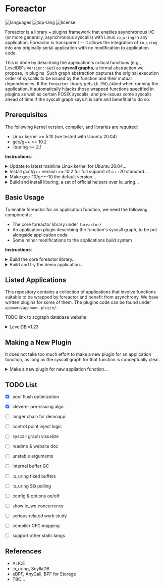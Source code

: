# Foreactor

![languages](https://img.shields.io/github/languages/count/josehu07/foreactor)
![top-lang](https://img.shields.io/github/languages/top/josehu07/foreactor)
![license](https://img.shields.io/github/license/josehu07/foreactor)

Foreactor is a library + plugins framework that enables asynchronous I/O (or more generally, asynchronous syscalls) with Linux `io_uring` in any application. Foreactor is transparent -- it allows the integration of `io_uring` into any originally serial application with no modification to application code.

This is done by describing the application's critical functions (e.g., LevelDB's `Version::Get`) as **syscall graphs**, a formal abstraction we propose, in plugins. Such graph abstraction captures the original execution order of syscalls to be issued by the function and their mutual dependencies. If the `foreactor` library gets `LD_PRELOAD`ed when running the application, it automatically hijacks those wrapped functions specified in plugins as well as certain POSIX syscalls, and pre-issues some syscalls ahead of time if the syscall graph says it is safe and benefitial to do so.


## Prerequisites

The following kernel version, compiler, and libraries are required:

- Linux kernel >= 5.10 (we tested with Ubuntu 20.04)
- gcc/g++ >= 10.2
- liburing >= 2.1

**Instructions**:

<details>
<summary>Update to latest mainline Linux kernel for Ubuntu 20.04...</summary>

```bash
wget https://raw.githubusercontent.com/pimlie/ubuntu-mainline-kernel.sh/master/ubuntu-mainline-kernel.sh
sudo chmod +x ubuntu-mainline-kernel.sh
./ubuntu-mainline-kernel.sh -c
sudo ./ubuntu-mainline-kernel.sh -i
```
</details>

<details>
<summary>Install gcc/g++ version >= 10.2 for full support of c++20 standard...</summary>

```bash
sudo apt update
sudo apt upgrade
sudo apt install build-essential gcc-10 g++-10 cpp-10 cmake
```
</details>

<details>
<summary>Make gcc-10/g++-10 the default version...</summary>

```bash
sudo update-alternatives --install /usr/bin/gcc gcc /usr/bin/gcc-10 100
sudo update-alternatives --install /usr/bin/g++ g++ /usr/bin/g++-10 100
sudo update-alternatives --install /usr/bin/gcov gcov /usr/bin/gcov-10 100
```
</details>

<details>
<summary>Build and install liburing, a set of official helpers over io_uring...</summary>

```bash
git clone https://github.com/axboe/liburing.git
cd liburing
make
sudo make install
cd ..
```
</details>


## Basic Usage

To enable foreactor for an application function, we need the following components:

- The core foreactor library under `foreactor/`
- An application plugin describing the function's syscall graph, to be put alongside application code
- Some minor modifications to the applications build system

**Instructions**:

<details>
<summary>Build the core foreactor library...</summary>

```bash
cd foreactor
make clean && make
cd ..
```
</details>

<details>
<summary>Build and try the demo application...</summary>

```bash
cd demoapp
./demo.sh
cd ..
```

TODO describe linker wrapping procedure
</details>


## Listed Applications

This repository contains a collection of applications that involve functions suitable to be wrapped by foreactor and benefit from asynchrony. We have written plugins for some of them. The plugins code can be found under `appname/appname-plugin/`.

TODO link to scgraph database website

<details>
<summary>LevelDB v1.23</summary>

| Function | Note |
| :-: | :- |
| `Version::Get` | Chained preads with early exits |

Build:

```bash
cd leveldb
make clean && make
```

Run with foreactor:

```bash
./ycsbcli TODO
```
</details>


## Making a New Plugin

It does not take too much effort to make a new plugin for an application function, as long as the syscall graph for that function is conceptually clear.

<details>
<summary>Make a new plugin for new appliation function...</summary>

```bash
objdump -t path/to/original/app/file.o | grep funcname_keyword
```

TODO complete tutorial
</details>


## TODO List

- [x] pool flush optimization
- [x] cleverer pre-issuing algo
- [ ] longer chain for demoapp
- [ ] control point inject logic
- [ ] syscall graph visualize
- [ ] readme & website doc
- [ ] unstable arguments
- [ ] internal buffer GC
- [ ] io_uring fixed buffers
- [ ] io_uring SQ polling
- [ ] config & options on/off
- [ ] show io_wq concurrency
- [ ] serious related work study
- [ ] compiler CFG mapping
- [ ] support other static langs


## References

- ALICE
- io_uring, ScyllaDB
- eBPF, AnyCall, BPF for Storage
- TBC...
